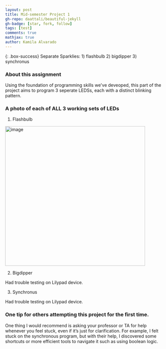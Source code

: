 ```yaml
---
layout: post
title: Mid-semester Project 1
gh-repo: daattali/beautiful-jekyll
gh-badge: [star, fork, follow]
tags: [test]
comments: true
mathjax: true
author: Kamila Alvarado
---
```


{: .box-success}
Separate Sparklies: 1) flashbulb 2) bigdipper 3) synchronus

### About this assignment
Using the foundation of programming skills we've deveoped, this part of the project aims to program 3 seperate LEDSs, each with a distinct blinking pattern.

### A photo of each of ALL 3 working sets of LEDs
1) Flashbulb
   
<img src="https://kamila-alvarado.github.io/assets/img/lilypadbulb.png" alt="image" width="450"/>

2) Bigdipper

Had trouble testing on Lilypad device.

3) Synchronus
   
Had trouble testing on Lilypad device.

### One tip for others attempting this project for the first time.
One thing I would recommend is asking your professor or TA for help whenever you feel stuck, even if it’s just for clarification. For example, I felt stuck on the synchronous program, but with their help, I discovered some shortcuts or more efficient tools to navigate it such as using boolean logic.
